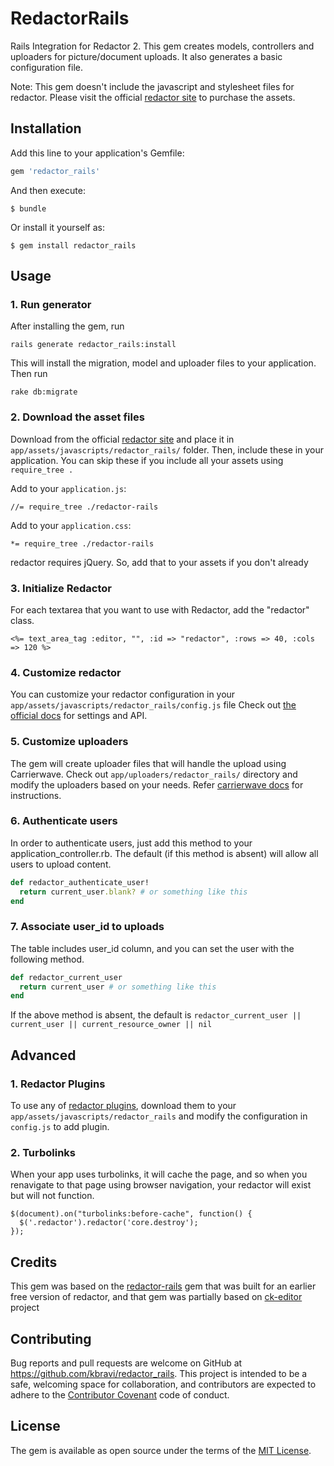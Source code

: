 # RedactorRails

Rails Integration for Redactor 2. This gem creates models, controllers and uploaders for picture/document uploads. It also generates a basic configuration file.

Note: This gem doesn't include the javascript and stylesheet files for redactor. Please visit the official [redactor site](https://imperavi.com/redactor/) to purchase the assets.

## Installation

Add this line to your application's Gemfile:

```ruby
gem 'redactor_rails'
```

And then execute:
```
$ bundle
```

Or install it yourself as:
```
$ gem install redactor_rails
```

## Usage

### 1. Run generator

After installing the gem, run

```
rails generate redactor_rails:install
```

This will install the migration, model and uploader files to your application. Then run

```
rake db:migrate
```

### 2. Download the asset files

Download from the official [redactor site](https://imperavi.com/redactor/) and place it in `app/assets/javascripts/redactor_rails/` folder. Then, include these in your application. You can skip these if you include all your assets using `require_tree .`


Add to your `application.js`:

```
//= require_tree ./redactor-rails
```

Add to your `application.css`:

```
*= require_tree ./redactor-rails
```

redactor requires jQuery. So, add that to your assets if you don't already

### 3. Initialize Redactor

For each textarea that you want to use with Redactor, add the "redactor" class.

```
<%= text_area_tag :editor, "", :id => "redactor", :rows => 40, :cols => 120 %>
```

### 4. Customize redactor

You can customize your redactor configuration in your `app/assets/javascripts/redactor_rails/config.js` file
Check out [the official docs](https://imperavi.com/redactor/docs/) for settings and API.

### 5. Customize uploaders

The gem will create uploader files that will handle the upload using Carrierwave. Check out `app/uploaders/redactor_rails/` directory and modify the uploaders based on your needs. Refer [carrierwave docs](https://github.com/carrierwaveuploader/carrierwave) for instructions.

### 6. Authenticate users
In order to authenticate users, just add this method to your application_controller.rb. The default (if this method is absent) will allow all users to upload content.

```ruby
def redactor_authenticate_user!
  return current_user.blank? # or something like this
end
```

### 7. Associate user_id to uploads
The table includes user_id column, and you can set the user with the following method.

```ruby
def redactor_current_user
  return current_user # or something like this
end
```

If the above method is absent, the default is `redactor_current_user || current_user || current_resource_owner || nil`

## Advanced

### 1. Redactor Plugins
To use any of [redactor plugins](https://imperavi.com/redactor/plugins/), download them to your `app/assets/javascripts/redactor_rails` and modify the configuration in `config.js` to add plugin.

### 2. Turbolinks
When your app uses turbolinks, it will cache the page, and so when you renavigate to that page using browser navigation, your redactor will exist but will not function.

```
$(document).on("turbolinks:before-cache", function() {
  $('.redactor').redactor('core.destroy');
});
```

## Credits

This gem was based on the [redactor-rails]() gem that was built for an earlier free version of redactor, and that gem was partially based on [ck-editor](https://github.com/galetahub/ckeditor) project

## Contributing

Bug reports and pull requests are welcome on GitHub at https://github.com/kbravi/redactor_rails. This project is intended to be a safe, welcoming space for collaboration, and contributors are expected to adhere to the [Contributor Covenant](http://contributor-covenant.org) code of conduct.


## License

The gem is available as open source under the terms of the [MIT License](http://opensource.org/licenses/MIT).

